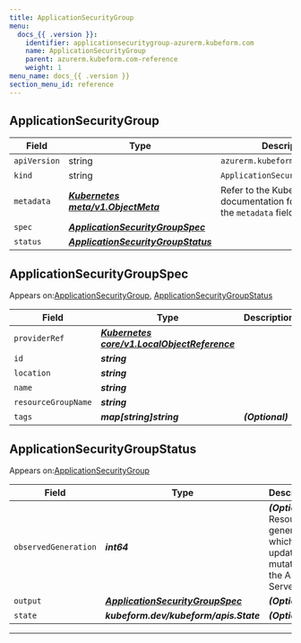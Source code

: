 ```yaml
---
title: ApplicationSecurityGroup
menu:
  docs_{{ .version }}:
    identifier: applicationsecuritygroup-azurerm.kubeform.com
    name: ApplicationSecurityGroup
    parent: azurerm.kubeform.com-reference
    weight: 1
menu_name: docs_{{ .version }}
section_menu_id: reference
---
```


## ApplicationSecurityGroup
| Field | Type | Description |
| ------ | ----- | ----------- |
| `apiVersion` | string | `azurerm.kubeform.com/v1alpha1` |
|    `kind` | string | `ApplicationSecurityGroup` |
| `metadata` | ***[Kubernetes meta/v1.ObjectMeta](https://kubernetes.io/docs/reference/generated/kubernetes-api/v1.13/#objectmeta-v1-meta)***|Refer to the Kubernetes API documentation for the fields of the `metadata` field.|
| `spec` | ***[ApplicationSecurityGroupSpec](#ApplicationSecurityGroupSpec)***||
| `status` | ***[ApplicationSecurityGroupStatus](#ApplicationSecurityGroupStatus)***||
## ApplicationSecurityGroupSpec

Appears on:[ApplicationSecurityGroup](#ApplicationSecurityGroup), [ApplicationSecurityGroupStatus](#ApplicationSecurityGroupStatus)

| Field | Type | Description |
| ------ | ----- | ----------- |
| `providerRef` | ***[Kubernetes core/v1.LocalObjectReference](https://kubernetes.io/docs/reference/generated/kubernetes-api/v1.13/#localobjectreference-v1-core)***||
| `id` | ***string***||
| `location` | ***string***||
| `name` | ***string***||
| `resourceGroupName` | ***string***||
| `tags` | ***map[string]string***| ***(Optional)*** |
## ApplicationSecurityGroupStatus

Appears on:[ApplicationSecurityGroup](#ApplicationSecurityGroup)

| Field | Type | Description |
| ------ | ----- | ----------- |
| `observedGeneration` | ***int64***| ***(Optional)*** Resource generation, which is updated on mutation by the API Server.|
| `output` | ***[ApplicationSecurityGroupSpec](#ApplicationSecurityGroupSpec)***| ***(Optional)*** |
| `state` | ***kubeform.dev/kubeform/apis.State***| ***(Optional)*** |
---
